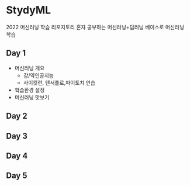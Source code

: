 # StydyML
2022 머신러닝 학습 리포지토리
혼자 공부하는 머신러닝+딥러닝 베이스로 머신러닝 학습

## Day 1
- 머신러닝 개요
  - 강/약인공지능
  - 사이킷런, 텐서플로,파이토치 언습
- 학습환경 설정
- 머신러닝 맛보기

## Day 2

## Day 3

## Day 4

## Day 5

